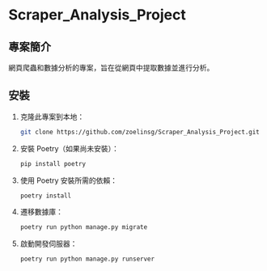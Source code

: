 # Scraper_Analysis_Project

## 專案簡介
網頁爬蟲和數據分析的專案，旨在從網頁中提取數據並進行分析。

## 安裝

1. 克隆此專案到本地：

    ```sh
    git clone https://github.com/zoelinsg/Scraper_Analysis_Project.git
    ```

2. 安裝 Poetry（如果尚未安裝）：

    ```sh
    pip install poetry
    ```

3. 使用 Poetry 安裝所需的依賴：

    ```sh
    poetry install
    ```

4. 遷移數據庫：

    ```sh
    poetry run python manage.py migrate
    ```

5. 啟動開發伺服器：

    ```sh
    poetry run python manage.py runserver
    ```